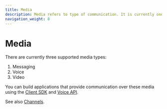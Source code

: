 ```yaml
---
title: Media
description: Media refers to type of communication. It is currently one of text, voice, or video.
navigation_weight: 8
---
```


# Media

There are currently three supported media types:

1. Messaging
2. Voice
3. Video

You can build applications that provide communication over these media using the [Client SDK](/client-sdk/overview) and [Voice API](/voice/voice-api/overview).

See also [Channels](/conversation/concepts/channel).
